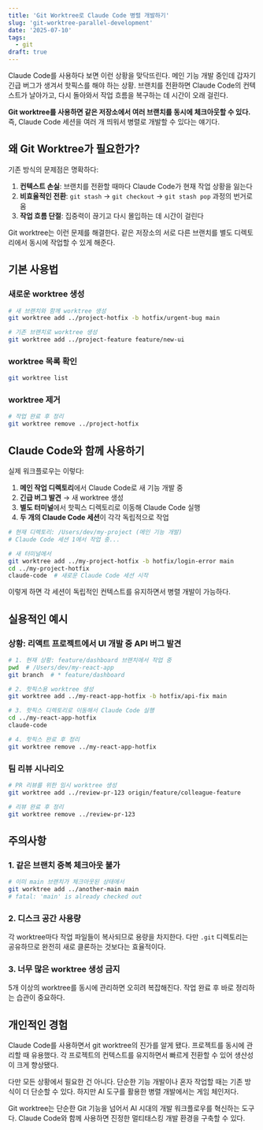 ```yaml
---
title: 'Git Worktree로 Claude Code 병렬 개발하기'
slug: 'git-worktree-parallel-development'
date: '2025-07-10'
tags:
  - git
draft: true
---
```


Claude Code를 사용하다 보면 이런 상황을 맞닥뜨린다. 메인 기능 개발 중인데 갑자기 긴급 버그가 생겨서 핫픽스를 해야 하는 상황. 브랜치를 전환하면 Claude Code의 컨텍스트가 날아가고, 다시 돌아와서 작업 흐름을 복구하는 데 시간이 오래 걸린다.

**Git worktree를 사용하면 같은 저장소에서 여러 브랜치를 동시에 체크아웃할 수 있다.** 즉, Claude Code 세션을 여러 개 띄워서 병렬로 개발할 수 있다는 얘기다.

## 왜 Git Worktree가 필요한가?

기존 방식의 문제점은 명확하다:

1. **컨텍스트 손실**: 브랜치를 전환할 때마다 Claude Code가 현재 작업 상황을 잃는다
2. **비효율적인 전환**: `git stash` → `git checkout` → `git stash pop` 과정의 번거로움
3. **작업 흐름 단절**: 집중력이 끊기고 다시 몰입하는 데 시간이 걸린다

Git worktree는 이런 문제를 해결한다. 같은 저장소의 서로 다른 브랜치를 별도 디렉토리에서 동시에 작업할 수 있게 해준다.

## 기본 사용법

### 새로운 worktree 생성

```bash
# 새 브랜치와 함께 worktree 생성
git worktree add ../project-hotfix -b hotfix/urgent-bug main

# 기존 브랜치로 worktree 생성
git worktree add ../project-feature feature/new-ui
```

### worktree 목록 확인

```bash
git worktree list
```

### worktree 제거

```bash
# 작업 완료 후 정리
git worktree remove ../project-hotfix
```

## Claude Code와 함께 사용하기

실제 워크플로우는 이렇다:

1. **메인 작업 디렉토리**에서 Claude Code로 새 기능 개발 중
2. **긴급 버그 발견** → 새 worktree 생성
3. **별도 터미널**에서 핫픽스 디렉토리로 이동해 Claude Code 실행
4. **두 개의 Claude Code 세션**이 각각 독립적으로 작업

```bash
# 현재 디렉토리: /Users/dev/my-project (메인 기능 개발)
# Claude Code 세션 1에서 작업 중...

# 새 터미널에서
git worktree add ../my-project-hotfix -b hotfix/login-error main
cd ../my-project-hotfix
claude-code  # 새로운 Claude Code 세션 시작
```

이렇게 하면 각 세션이 독립적인 컨텍스트를 유지하면서 병렬 개발이 가능하다.

## 실용적인 예시

### 상황: 리액트 프로젝트에서 UI 개발 중 API 버그 발견

```bash
# 1. 현재 상황: feature/dashboard 브랜치에서 작업 중
pwd  # /Users/dev/my-react-app
git branch  # * feature/dashboard

# 2. 핫픽스용 worktree 생성
git worktree add ../my-react-app-hotfix -b hotfix/api-fix main

# 3. 핫픽스 디렉토리로 이동해서 Claude Code 실행
cd ../my-react-app-hotfix
claude-code

# 4. 핫픽스 완료 후 정리
git worktree remove ../my-react-app-hotfix
```

### 팀 리뷰 시나리오

```bash
# PR 리뷰를 위한 임시 worktree 생성
git worktree add ../review-pr-123 origin/feature/colleague-feature

# 리뷰 완료 후 정리
git worktree remove ../review-pr-123
```

## 주의사항

### 1. 같은 브랜치 중복 체크아웃 불가

```bash
# 이미 main 브랜치가 체크아웃된 상태에서
git worktree add ../another-main main
# fatal: 'main' is already checked out
```

### 2. 디스크 공간 사용량

각 worktree마다 작업 파일들이 복사되므로 용량을 차지한다. 다만 `.git` 디렉토리는 공유하므로 완전히 새로 클론하는 것보다는 효율적이다.

### 3. 너무 많은 worktree 생성 금지

5개 이상의 worktree를 동시에 관리하면 오히려 복잡해진다. 작업 완료 후 바로 정리하는 습관이 중요하다.

## 개인적인 경험

Claude Code를 사용하면서 git worktree의 진가를 알게 됐다. 프로젝트를 동시에 관리할 때 유용했다. 각 프로젝트의 컨텍스트를 유지하면서 빠르게 전환할 수 있어 생산성이 크게 향상됐다.

다만 모든 상황에서 필요한 건 아니다. 단순한 기능 개발이나 혼자 작업할 때는 기존 방식이 더 단순할 수 있다. 하지만 AI 도구를 활용한 병렬 개발에서는 게임 체인저다.

Git worktree는 단순한 Git 기능을 넘어서 AI 시대의 개발 워크플로우를 혁신하는 도구다. Claude Code와 함께 사용하면 진정한 멀티태스킹 개발 환경을 구축할 수 있다.
